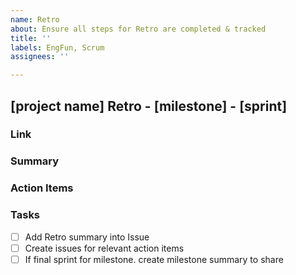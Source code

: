 ```yaml
---
name: Retro
about: Ensure all steps for Retro are completed & tracked
title: ''
labels: EngFun, Scrum
assignees: ''

---
```


## [project name] Retro - [milestone] - [sprint]

### Link

### Summary

### Action Items

### Tasks

- [ ] Add Retro summary into Issue
- [ ] Create issues for relevant action items
- [ ] If final sprint for milestone. create milestone summary to share
